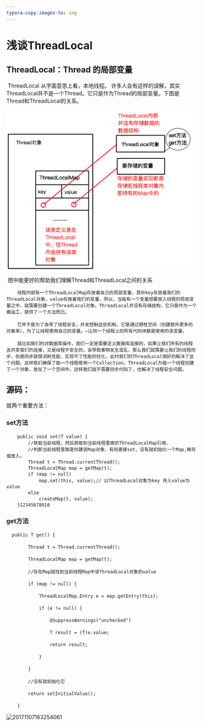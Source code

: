 ```yaml
---
typora-copy-images-to: img
---
```




# 					浅谈ThreadLocal

## ThreadLocal：Thread 的局部变量

​	ThreadLocal 从字面意思上看，本地线程。 许多人会有这样的误解，其实ThreadLocal并不是一个Thread。它只是作为Thread的局部变量。下图是Thread和ThreadLocal的关系。



![2](img/2.png)

​	图中能更好的帮助我们理解Thread和ThreadLocal之间的关系

```
	线程内部有一个ThreadLocalMap存放着自己的局部变量，其中key存放着我们的ThreadLocal对象，value存放着我们的变量，所以，当每有一个变量想要放入线程的局部变量之中，就需要创建一个ThreadLocal对象。ThreadLocal并没有存储结构，它只是作为一个搬运工，提供了一个方法而已。

	它并不是为了自带了线程安全，并发控制这些机制，它是通过牺牲空间（创建额外更多的对象来），为了让线程使用自己的变量。—让同一个线程上的所有代码块都是使用的该变量。

	就比如我们的对数据库操作，我们一定是需要定义数据库连接的，如果让我们所有的线程去共享我们的连接，又是线程不安全的，会导致事物发生混乱，那么我们就需要让我们的线程同步，但是同步就很消耗性能，实现不了性能的优化，此时我们的ThreadLocal很好的解决了这个问题。这样我们确保了每一个线程使用一个Collection，ThreadLocal为每一个线程创建了一个对象，放在了一个空间中。这样我们就不需要同步代码了，也解决了线程安全问题。

```





## 源码：

就两个重要方法：

### set方法

```
    public void set(T value) {
        //获取当前线程，然后获取到当前线程里面的ThreadLocalMap引用，
        //判断当前线程里面是创建该Map对象，有则直接set，没有就初始化一个Map,再将值放入。
        Thread t = Thread.currentThread();
        ThreadLocalMap map = getMap(t);
        if (map != null)
            map.set(this, value);// 以ThreadLocal对象为key 传入value为value
        else
            createMap(t, value);
    }12345678910
```

### get方法

```
  public T get() {

        Thread t = Thread.currentThread();

        ThreadLocalMap map = getMap(t);

        //存在Map就找到当前线程Map中该ThreadLocal对象的value

        if (map != null) {

            ThreadLocalMap.Entry e = map.getEntry(this);

            if (e != null) {

                @SuppressWarnings("unchecked")

                T result = (T)e.value;

                return result;

            }

        }

        //没有就初始化它

        return setInitialValue();

    }

```

  ![20171107163254061](C:/Users/Administrator.PC-20180309FJEZ/Desktop/20171107163254061.png)